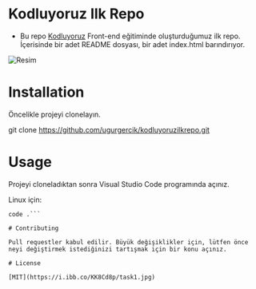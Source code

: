 # Kodluyoruz Ilk Repo
 
- Bu repo [Kodluyoruz](https://kodluyoruz.org/) Front-end eğitiminde oluşturduğumuz ilk repo. İçerisinde bir adet README dosyası, bir adet index.html barındırıyor.

![Resim](https://ibb.co/KK8Cd8p)

# Installation

Öncelikle projeyi clonelayın. 

git clone https://github.com/ugurgercik/kodluyoruzilkrepo.git

# Usage

Projeyi cloneladıktan sonra Visual Studio Code programında açınız.

Linux için:

```cd kodluyoruzilkrepo
code .```

# Contributing

Pull requestler kabul edilir. Büyük değişiklikler için, lütfen önce neyi değiştirmek istediğinizi tartışmak için bir konu açınız.

# License

[MIT](https://i.ibb.co/KK8Cd8p/task1.jpg)